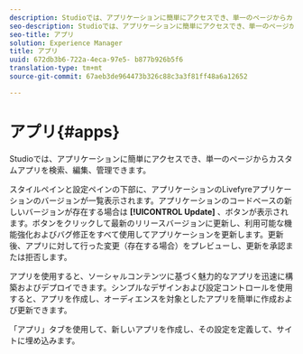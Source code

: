 ```yaml
---
description: Studioでは、アプリケーションに簡単にアクセスでき、単一のページからカスタムアプリを検索、編集、管理できます。
seo-description: Studioでは、アプリケーションに簡単にアクセスでき、単一のページからカスタムアプリを検索、編集、管理できます。
seo-title: アプリ
solution: Experience Manager
title: アプリ
uuid: 672db3b6-722a-4eca-97e5- b877b926b5f6
translation-type: tm+mt
source-git-commit: 67aeb3de964473b326c88c3a3f81ff48a6a12652

---
```



# アプリ{#apps}

Studioでは、アプリケーションに簡単にアクセスでき、単一のページからカスタムアプリを検索、編集、管理できます。

スタイルペインと設定ペインの下部に、アプリケーションのLivefyreアプリケーションのバージョンが一覧表示されます。アプリケーションのコードベースの新しいバージョンが存在する場合は **[!UICONTROL Update]** 、ボタンが表示されます。ボタンをクリックして最新のリリースバージョンに更新し、利用可能な機能強化およびバグ修正をすべて使用してアプリケーションを更新します。更新後、アプリに対して行った変更（存在する場合）をプレビューし、更新を承認または拒否します。

アプリを使用すると、ソーシャルコンテンツに基づく魅力的なアプリを迅速に構築およびデプロイできます。シンプルなデザインおよび設定コントロールを使用すると、アプリを作成し、オーディエンスを対象としたアプリを簡単に作成および更新できます。

「アプリ」タブを使用して、新しいアプリを作成し、その設定を定義して、サイトに埋め込みます。
